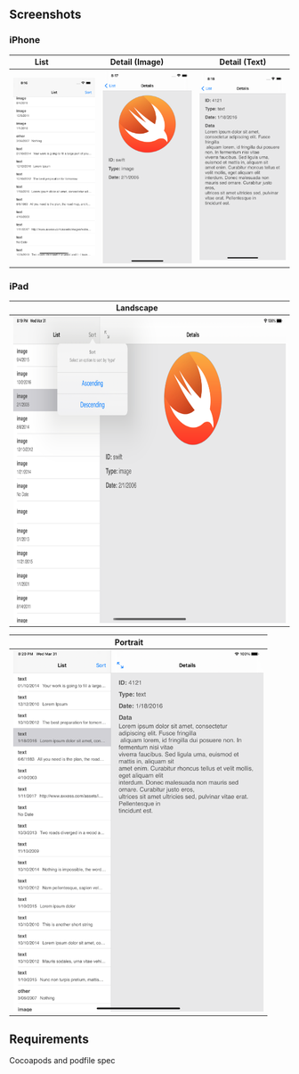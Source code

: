 
## Screenshots
### iPhone
| List                                            | Detail (Image)                                       | Detail (Text)   |
|-------------------------------------------------|------------------------------------------------------|-----------------|
| <img src="./screenshots/iPhone_list_view.png" width="250"/> | <img src="./screenshots/iPhone_detail_view_image.png" width="250"/> | <img src="./screenshots/iPhone_detail_view_text.png" width="250"/>|

### iPad
| Landscape                                       |
|-------------------------------------------------|
| <img src="./screenshots/iPad_landscape.png" height="550"/> |

| Portrait                                      |
|-----------------------------------------------|
| <img src="./screenshots/iPad_portrait.png" width="450"/> |


## Requirements
Cocoapods and podfile spec
